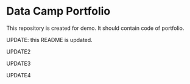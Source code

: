 # Data Camp Portfolio

This repository is created for demo. It should contain code of portfolio.

UPDATE: this README is updated.

UPDATE2

UPDATE3

UPDATE4